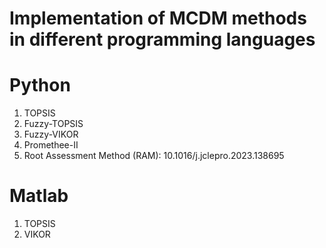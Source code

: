 # Implementation of MCDM methods in different programming languages

# Python
1. TOPSIS
2. Fuzzy-TOPSIS
3. Fuzzy-VIKOR
4. Promethee-II
5. Root Assessment Method (RAM): 10.1016/j.jclepro.2023.138695

# Matlab
1. TOPSIS
2. VIKOR
